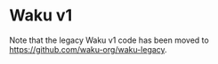 # Waku v1

Note that the legacy Waku v1 code has been moved to https://github.com/waku-org/waku-legacy.
